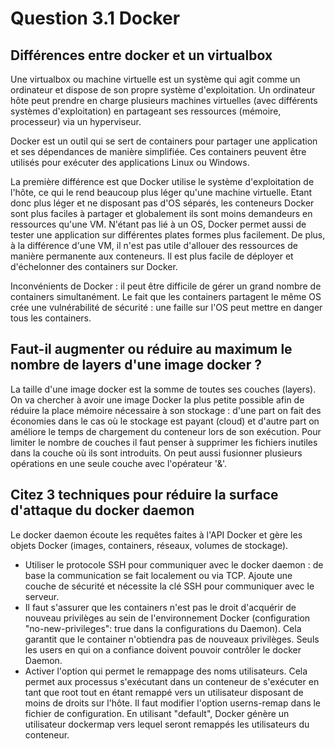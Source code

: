 # Question 3.1 Docker

## Différences entre docker et un virtualbox

Une virtualbox ou machine virtuelle est un système qui agit comme un ordinateur et dispose de son propre système d'exploitation. Un ordinateur hôte peut prendre en charge plusieurs machines virtuelles (avec différents systèmes d'exploitation) en partageant ses ressources (mémoire, processeur) via un hyperviseur.

Docker est un outil qui se sert de containers pour partager une application et ses dépendances de manière simplifiée. Ces containers peuvent être utilisés pour exécuter des applications Linux ou Windows.

La première différence est que Docker utilise le système d'exploitation de l'hôte, ce qui le rend beaucoup plus léger qu'une machine virtuelle. Etant donc plus léger et ne disposant pas d'OS séparés, les conteneurs Docker sont plus faciles à partager et globalement ils sont moins demandeurs en ressources qu'une VM. N'étant pas lié à un OS, Docker permet aussi de tester une application sur différentes plates formes plus facilement.
De plus, à la différence d'une VM, il n'est pas utile d'allouer des ressources de manière permanente aux conteneurs. Il est plus facile de déployer et d'échelonner des containers sur Docker.

Inconvénients de Docker : il peut être difficile de gérer un grand nombre de containers simultanément. Le fait que les containers partagent le même OS crée une vulnérabilité de sécurité : une faille sur l'OS peut mettre en danger tous les containers.

## Faut-il augmenter ou réduire au maximum le nombre de layers d'une image docker ?

La taille d'une image docker est la somme de toutes ses couches (layers). On va chercher à avoir une image Docker la plus petite possible afin de réduire la place mémoire nécessaire à son stockage : d'une part on fait des économies dans le cas où le stockage est payant (cloud) et d'autre part on améliore le temps de chargement du conteneur lors de son exécution. Pour limiter le nombre de couches il faut penser à supprimer les fichiers inutiles dans la couche où ils sont introduits. On peut aussi fusionner plusieurs opérations en une seule couche avec l'opérateur '&'.

## Citez 3 techniques pour réduire la surface d'attaque du docker daemon

Le docker daemon écoute les requêtes faites à l'API Docker et gère les objets Docker (images, containers, réseaux, volumes de stockage).

- Utiliser le protocole SSH pour communiquer avec le docker daemon : de base la communication se fait localement ou via TCP. Ajoute une couche de sécurité et nécessite la clé SSH pour communiquer avec le serveur.
- Il faut s'assurer que les containers n'est pas le droit d'acquérir de nouveau privilèges au sein de l'environnement Docker (configuration "no-new-privileges": true dans la configurations du Daemon). Cela garantit que le container n'obtiendra pas de nouveaux privilèges. Seuls les users en qui on a confiance doivent pouvoir contrôler le docker Daemon.
- Activer l'option qui permet le remappage des noms utilisateurs. Cela permet aux processus s'exécutant dans un conteneur de s'exécuter en tant que root tout en étant remappé vers un utilisateur disposant de moins de droits sur l'hôte. Il faut modifier l'option userns-remap dans le fichier de configuration. En utilisant "default", Docker génère un utilisateur dockermap vers lequel seront remappés les utilisateurs du conteneur.